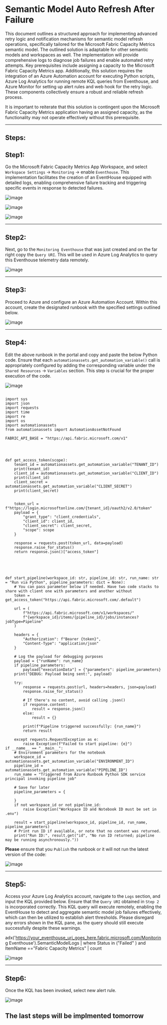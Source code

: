 # Semantic Model Auto Refresh After Failure

This document outlines a structured approach for implementing advanced retry logic and notification mechanisms for semantic model refresh operations, specifically tailored for the 
Microsoft Fabric Capacity Metrics semantic model. The outlined solution is adaptable for other semantic models and workspaces as well. The implementation will provide comprehensive logs to 
diagnose job failures and enable automated retry attempts.
Key prerequisites include assigning a capacity to the Microsoft Fabric Capacity Metrics app. Additionally, this solution requires the integration of an Azure Automation account for executing 
Python scripts, Azure Log Analytics for running remote KQL queries from Eventhouse, and Azure Monitor for setting up alert rules and web hook for the retry logic. 
These components collectively ensure a robust and reliable refresh process.

It is important to reiterate that this solution is contingent upon the Microsoft Fabric Capacity Metrics application having an assigned capacity, as the functionality may not operate effectively without this prerequisite.
_______________________________________________________________________________________

## Steps: ##

## Step1: ##
Go the Microsoft Fabric Capacity Metrics App Workspace, and select `Workspace Settings` -> `Monitoring` -> enable `Eventhouse`. 
This implementation facilitates the creation of an EventHouse equipped with detailed logs, enabling comprehensive failure tracking and triggering specific events in response to detected failures.

![image](https://github.com/user-attachments/assets/aabb4e11-837b-4ec7-9d78-af465030e5ee)


![image](https://github.com/user-attachments/assets/6f8bdfc1-1e61-4e88-b6e9-f7721901b39e)


![image](https://github.com/user-attachments/assets/c4614597-0ccc-428e-baf7-dd1478a1c57d)

_______________________________________________________________________________________
## Step2: ##
Next, go to the `Monitoring Eventhouse` that was just created and on the far right copy the `Query URI`. This will be used in Azure Log Analytics to query this Eventhouse telemetry data remotely.

![image](https://github.com/user-attachments/assets/a3ace015-abf2-4022-a371-860b3094a6b4)


_______________________________________________________________________________________
## Step3: ##
Proceed to Azure and configure an Azure Automation Account. Within this account, create the designated runbook with the specified settings outlined below.

![image](https://github.com/user-attachments/assets/9f34fc4d-58f2-4278-ae71-6a8a5ad07a80)


_______________________________________________________________________________________
## Step4: ##
Edit the above runbook in the portal and copy and paste the below Python code. 
Ensure that each `automationassets.get_automation_variable()` call is appropriately configured by adding the corresponding variable under the `Shared Resources` → `Variables` section. This step is crucial for the proper execution of the code.

![image](https://github.com/user-attachments/assets/8289ec4e-a4ac-4141-a762-2e5018137cef)


```

import sys
import json
import requests
import time
import re
import os
import automationassets
from automationassets import AutomationAssetNotFound

FABRIC_API_BASE = "https://api.fabric.microsoft.com/v1"




def get_access_token(scope):
    tenant_id = automationassets.get_automation_variable("TENANT_ID")
    print(tenant_id)
    client_id = automationassets.get_automation_variable("CLIENT_ID")
    print(client_id)
    client_secret = automationassets.get_automation_variable("CLIENT_SECRET")
    print(client_secret)


    token_url = f"https://login.microsoftonline.com/{tenant_id}/oauth2/v2.0/token"
    payload = {
        "grant_type": "client_credentials",
        "client_id": client_id,
        "client_secret": client_secret,
        "scope": scope
    }

    response = requests.post(token_url, data=payload)
    response.raise_for_status()
    return response.json()["access_token"]





def start_pipeline(workspace_id: str, pipeline_id: str, run_name: str = "Run via Python", pipeline_parameters: dict = None):
    # You can pass parameter below if needed. Have two code stacks to share with client one with parameters and another without
    token = get_access_token("https://api.fabric.microsoft.com/.default")

    url = (
        f"https://api.fabric.microsoft.com/v1/workspaces/"
        f"{workspace_id}/items/{pipeline_id}/jobs/instances?jobType=Pipeline"
    )

    headers = {
        "Authorization": f"Bearer {token}",
        "Content-Type": "application/json"
    }

    # Log the payload for debugging purposes
    payload = {"runName": run_name}
    if pipeline_parameters:
        payload["executionData"] = {"parameters": pipeline_parameters}
    print("DEBUG: Payload being sent:", payload)

    try:
        response = requests.post(url, headers=headers, json=payload)
        response.raise_for_status()

        # If there's no content, avoid calling .json()
        if response.content:
            result = response.json()
        else:
            result = {}

        print(f"Pipeline triggered successfully: {run_name}")
        return result

    except requests.RequestException as e:
        raise Exception(f"Failed to start pipeline: {e}")
if __name__ == "__main__":
    # Environment parameters for the notebook
    workspace_id = automationassets.get_automation_variable("ENVIRONMENT_ID")
    pipeline_id = automationassets.get_automation_variable("PIPELINE_ID")
    run_name = "Triggered from Azure Runbook Python SDK service principal invoking pipeline job"

    # Save for later 
    pipeline_parameters = {
    
    }
    if not workspace_id or not pipeline_id:
        raise Exception("Workspace ID and Notebook ID must be set in .env")

    result = start_pipeline(workspace_id, pipeline_id, run_name, pipeline_parameters)
    # Print run ID if available, or note that no content was returned.
    print("Run ID:", result.get("id", "No run ID returned; pipeline may be running asynchronously."))

```



**Please** ensure that you `Publish` the runbook or it will not run the latest version of the code: 

![image](https://github.com/user-attachments/assets/b743f47b-6dce-4a3f-852a-93593efe20a2)

_______________________________________________________________________________________
## Step5: ##
Access your Azure Log Analytics account, navigate to the `Logs` section, and input the KQL provided below. Ensure that the `Query URI` obtained in `Step 2` is incorporated correctly. 
This KQL query will execute remotely, enabling the EventHouse to detect and aggregate semantic model job failures effectively, which can then be utilized to establish alert thresholds.
Please disregard any errors shown in the KQL pane, as the query should still execute successfully despite these warnings.

adx('https://your_eventhouse_uri_goes_here.fabric.microsoft.com/Monitoring Eventhouse').SemanticModelLogs | where Status in  ("Failed" ) and ItemName =="Fabric Capacity Metrics" | count 

![image](https://github.com/user-attachments/assets/233412cd-cf2d-465c-9b25-e14b501f275c)


_______________________________________________________________________________________
## Step6: ##

Once the KQL has been invoked, select new alert rule. 

![image](https://github.com/user-attachments/assets/12d6eeed-8e69-416b-9e63-69f2e2a66266)


## The last steps will be implmented tomorrow ## 







